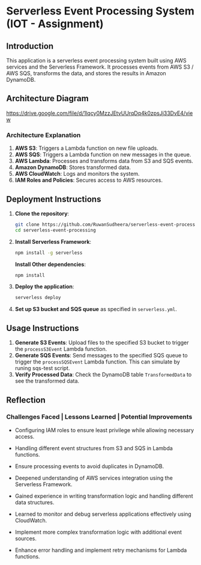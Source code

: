 # Serverless Event Processing System  (IOT - Assignment)

## Introduction
This application is a serverless event processing system built using AWS services and the Serverless Framework. It processes events from AWS S3 / AWS SQS, transforms the data, and stores the results in Amazon DynamoDB.

## Architecture Diagram
https://drive.google.com/file/d/1lqcy0MzzJEtvUUrqDq4k0zpsJj33DvE4/view

### Architecture Explanation
1. **AWS S3**: Triggers a Lambda function on new file uploads.
2. **AWS SQS**: Triggers a Lambda function on new messages in the queue.
3. **AWS Lambda**: Processes and transforms data from S3 and SQS events.
4. **Amazon DynamoDB**: Stores transformed data.
5. **AWS CloudWatch**: Logs and monitors the system.
6. **IAM Roles and Policies**: Secures access to AWS resources.

## Deployment Instructions
1. **Clone the repository**:
    ```bash
    git clone https://github.com/RuwanSudheera/serverless-event-processing.git
    cd serverless-event-processing
    ```

2. **Install Serverless Framework**:
    ```bash
    npm install -g serverless
    ```
    **Install Other dependencies**:
    ```bash
    npm install
    ```

3. **Deploy the application**:
    ```bash
    serverless deploy
    ```

4. **Set up S3 bucket and SQS queue** as specified in `serverless.yml`.

## Usage Instructions
1. **Generate S3 Events**: Upload files to the specified S3 bucket to trigger the `processS3Event` Lambda function.
2. **Generate SQS Events**: Send messages to the specified SQS queue to trigger the `processSQSEvent` Lambda function. This can simulate by runing sqs-test script.
3. **Verify Processed Data**: Check the DynamoDB table `TransformedData` to see the transformed data.

## Reflection
### Challenges Faced | Lessons Learned | Potential Improvements
- Configuring IAM roles to ensure least privilege while allowing necessary access.
- Handling different event structures from S3 and SQS in Lambda functions.
- Ensure processing events to avoid duplicates in DynamoDB.
 
- Deepened understanding of AWS services integration using the Serverless Framework.
- Gained experience in writing transformation logic and handling different data structures.
- Learned to monitor and debug serverless applications effectively using CloudWatch.

- Implement more complex transformation logic with additional event sources.
- Enhance error handling and implement retry mechanisms for Lambda functions.

